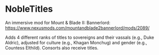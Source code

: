 # NobleTitles

An immersive mod for Mount & Blade II: Bannerlord: https://www.nexusmods.com/mountandblade2bannerlord/mods/2089/

Adds 4 different ranks of titles to sovereigns and their vassals (e.g., Duke Aldric), adjusted for culture (e.g., Khagan Monchug) and gender (e.g., Countess Elthild). Consorts also receive titles.
